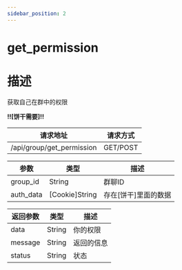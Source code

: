 ```yaml
---
sidebar_position: 2
---
```


# get_permission

# 描述

获取自己在群中的权限

**!!\[饼干需要\]!!**

| 请求地址                      | 请求方式     |
|---------------------------|----------|
| /api/group/get_permission | GET/POST |

| 参数        | 类型               | 描述            |
|-----------|------------------|---------------|
| group_id  | String           | 群聊ID          |
| auth_data | \[Cookie\]String | 存在\[饼干\]里面的数据 |

| 返回参数    | 类型     | 描述    |
|---------|--------|-------|
| data    | String | 你的权限  |
| message | String | 返回的信息 |
| status  | String | 状态    |
